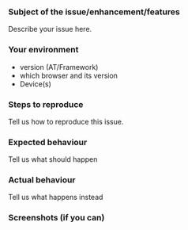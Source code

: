 ### Subject of the issue/enhancement/features
Describe your issue here.

### Your environment
* version (AT/Framework)
* which browser and its version
* Device(s)

### Steps to reproduce
Tell us how to reproduce this issue.

### Expected behaviour
Tell us what should happen

### Actual behaviour
Tell us what happens instead

### Screenshots (if you can)
